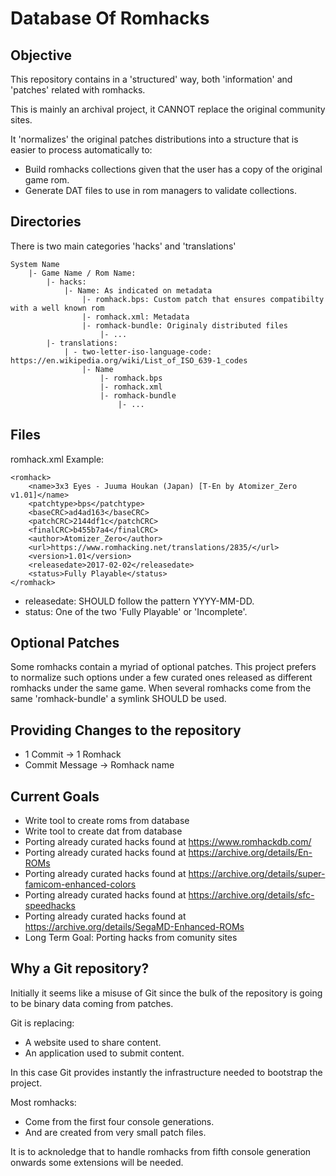 # Database Of Romhacks

## Objective
This repository contains in a 'structured' way, both 'information' and 'patches' related with romhacks.

This is mainly an archival project, it CANNOT replace the original community sites.

It 'normalizes' the original patches distributions into a structure that is easier to process automatically to:
- Build romhacks collections given that the user has a copy of the original game rom.
- Generate DAT files to use in rom managers to validate collections.

## Directories
There is two main categories 'hacks' and 'translations'

```
System Name
    |- Game Name / Rom Name:
        |- hacks:
            |- Name: As indicated on metadata
                |- romhack.bps: Custom patch that ensures compatibilty with a well known rom
                |- romhack.xml: Metadata
                |- romhack-bundle: Originaly distributed files
                    |- ...
        |- translations:
            | - two-letter-iso-language-code: https://en.wikipedia.org/wiki/List_of_ISO_639-1_codes
                |- Name
                    |- romhack.bps
                    |- romhack.xml
                    |- romhack-bundle
                        |- ...
```

## Files
romhack.xml Example:
```
<romhack>
    <name>3x3 Eyes - Juuma Houkan (Japan) [T-En by Atomizer_Zero v1.01]</name>
    <patchtype>bps</patchtype>
    <baseCRC>ad4ad163</baseCRC>
    <patchCRC>2144df1c</patchCRC>
    <finalCRC>b455b7a4</finalCRC>
    <author>Atomizer_Zero</author>
    <url>https://www.romhacking.net/translations/2835/</url>
    <version>1.01</version>
    <releasedate>2017-02-02</releasedate>
    <status>Fully Playable</status>
</romhack>
```
- releasedate: SHOULD follow the pattern YYYY-MM-DD.
- status: One of the two 'Fully Playable' or 'Incomplete'.

## Optional Patches
Some romhacks contain a myriad of optional patches.
This project prefers to normalize such options under a few curated ones released as different romhacks under the same game.
When several romhacks come from the same 'romhack-bundle' a symlink SHOULD be used.

## Providing Changes to the repository
- 1 Commit -> 1 Romhack
- Commit Message -> Romhack name

## Current Goals
- Write tool to create roms from database
- Write tool to create dat from database
- Porting already curated hacks found at https://www.romhackdb.com/
- Porting already curated hacks found at https://archive.org/details/En-ROMs
- Porting already curated hacks found at https://archive.org/details/super-famicom-enhanced-colors
- Porting already curated hacks found at https://archive.org/details/sfc-speedhacks
- Porting already curated hacks found at https://archive.org/details/SegaMD-Enhanced-ROMs
- Long Term Goal: Porting hacks from comunity sites

## Why a Git repository?
Initially it seems like a misuse of Git since the bulk of the repository is going to be binary data coming from patches.

Git is replacing:
- A website used to share content.
- An application used to submit content.

In this case Git provides instantly the infrastructure needed to bootstrap the project.

Most romhacks:
- Come from the first four console generations.
- And are created from very small patch files.

It is to acknoledge that to handle romhacks from fifth console generation onwards some extensions will be needed.